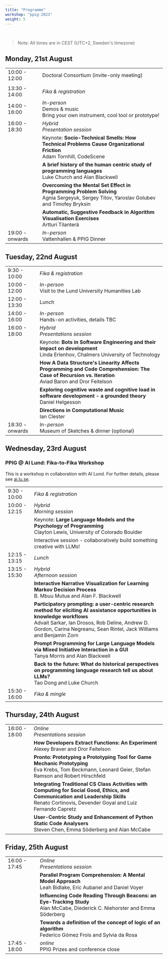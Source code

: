 ```yaml
---
title: "Programme"
workshop: "ppig-2023"
weight: 5
---
```


<style>
.workshop-content table th:first-of-type {
  min-width: 100px;
}
</style>

<br>


> Note: All times are in CEST (UTC+2, Sweden's timezone)

## Monday, 21st August

|               |                   |
| ------------- | ----------------- |
| 10:00 - 12:00   | Doctoral Consortium (invite-only meeting) |
|               |                   |
| 13:30 - 14:00 | *Fika & registration* |
| 14:00 - 16:00 | *In-person* <br> Demos & music <br> Bring your own instrument, cool tool or prototype! |
| 16:00 - 18:30 | *Hybrid* <br> *Presentation session*  |
|               | Keynote: **Socio-Technical Smells: How Technical Problems Cause Organizational Friction** <br> Adam Tornhill, CodeScene |
|               | **A brief history of the human centric study of programming languages** <br> Luke Church and Alan Blackwell |
|               | **Overcoming the Mental Set Effect in Programming Problem Solving** <br> Agnia Sergeyuk, Sergey Titov, Yaroslav Golubev and Timofey Bryksin |
|               | **Automatic, Suggestive Feedback in Algorithm Visualisation Exercises** <br> Artturi Tilanterä |
| 19:00 - onwards | *In-person* <br> Vattenhallen & PPIG Dinner |


## Tuesday, 22nd August
|               |                   |
| ------------- | ----------------- |
|  9:30 - 10:00 | *Fika & registration* |
| 10:00 - 12:00 | *In-person* <br> Visit to the Lund University Humanities Lab |
| 12:00 - 13:30 | Lunch |
| 14:00 - 16:00 | *In-person* <br> Hands-on activities, details TBC |
| 16:00 - 18:00 | *Hybrid* <br> *Presentations session* |
|               | Keynote: **Bots in Software Engineering and their impact on development** <br> Linda Erlenhov, Chalmers University of Technology |
|               | **How A Data Structure's Linearity Affects Programming and Code Comprehension: The Case of Recursion vs. Iteration** <br> Aviad Baron and Dror Feitelson |
|               | **Exploring cognitive waste and cognitive load in software development - a grounded theory** <br> Daniel Helgesson |
|               | **Directions in Computational Music** <br> Ian Clester |
| 18:30 - onwards | *In-person* <br> Museum of Sketches & dinner (optional) |


## Wednesday, 23rd August

### PPIG @ AI Lund: Fika-to-Fika Workshop
This is a workshop in collaboration with AI Lund. For further details, please see [ai.lu.se](https://www.ai.lu.se/2023-08-23).

|               |                   |
| ------------- | ----------------- |
|  9:30 - 10:00 | *Fika & registration* |
| 10:00 - 12:15 | *Hybrid* <br> *Morning session*  |
|               | Keynote: **Large Language Models and the Psychology of Programming** <br> Clayton Lewis, University of Colorado Boulder |
|               | Interactive session - collaboratively build something creative with LLMs! |
| 12:15 - 13:15 | *Lunch* |
| 13:15 - 15:30 | *Hybrid* <br> *Afternoon session* |
|               | **Interactive Narrative Visualization for Learning Markov Decision Process** <br> B. Mbuu Mutua and Alan F. Blackwell |
|               | **Participatory prompting: a user-centric research method for eliciting AI assistance opportunities in knowledge workflows** <br> Advait Sarkar, Ian Drosos, Rob Deline, Andrew D. Gordon, Carina Negreanu, Sean Rintel, Jack Williams and Benjamin Zorn |
|               | **Prompt Programming for Large Language Models via Mixed Initiative Interaction in a GUI** <br> Tanya Morris and Alan Blackwell |
|               | **Back to the future: What do historical perspectives on programming language research tell us about LLMs?** <br> Tao Dong and Luke Church |
| 15:30 - 16:00 | *Fika & mingle* |




## Thursday, 24th August
|               |                   |
| ------------- | ----------------- |
| 16:00 - 18:00 | *Online* <br> *Presentations session* |
|               | **How Developers Extract Functions: An Experiment** <br> Alexey Braver and Dror Feitelson |
|               | **Pronto: Prototyping a Prototyping Tool for Game Mechanic Prototyping** <br> Eva Krebs, Tom Beckmann, Leonard Geier, Stefan Ramson and Robert Hirschfeld |
|               | **Integrating Traditional CS Class Activities with Computing for Social Good, Ethics, and Communication and Leadership Skills** <br> Renato Cortinovis, Devender Goyal and Luiz Fernando Capretz |
|               | **User-Centric Study and Enhancement of Python Static Code Analysers** <br> Steven Chen, Emma Söderberg and Alan McCabe |


## Friday, 25th August
|               |                   |
| ------------- | ----------------- |
| 16:00 - 17:45 | *Online* <br> *Presentations session* |
|               | **Parallel Program Comprehension: A Mental Model Approach** <br> Leah Bidlake, Eric Aubanel and Daniel Voyer |
|               | **Influencing Code Reading Through Beacons: an Eye-Tracking Study** <br> Alan McCabe, Diederick C. Niehorster and Emma Söderberg |
|               | **Towards a definition of the concept of logic of an algorithm** <br> Federico Gómez Frois and Sylvia da Rosa |
| 17:45 - 18:00 | *online* <br> PPIG Prizes and conference close |
